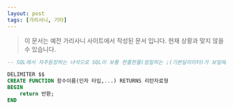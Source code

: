 ```yaml
---
layout: post
tags: [가리사니, 기타]
---
```


> 이 문서는 예전 가리사니 사이트에서 작성된 문서 입니다.
현재 상황과 맞지 않을 수 있습니다.


``` sql
-- SQL에서 자주등장하는 녀석으로 SQL이 보통 한줄한줄(엄밀히는 ;(기본딜리미터)가 보일때까지) 실행하기 때문에 다음 딜리미터(여기서는 $$로 지정)까지 한번에 실행하라는 의미이다. 끝날때 딜리미터를 넣지않으면 끝날때까지 한번에 인식된다.

DELIMITER $$
CREATE FUNCTION 함수이름(인자 타입,...) RETURNS 리턴자료형
BEGIN
	return 반환;
END
```